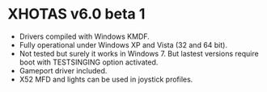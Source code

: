 # XHOTAS v6.0 beta 1

- Drivers compiled with Windows KMDF.
- Fully operational under Windows XP and Vista (32 and 64 bit).
- Not tested but surely it works in Windows 7. But lastest versions require boot with TESTSINGING option activated.
- Gameport driver included.
- X52 MFD and lights can be used in joystick profiles.
